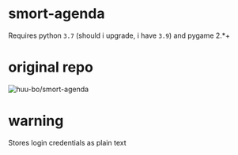 # smort-agenda
Requires python `3.7` (should i upgrade, i have `3.9`) and pygame 2.*+

# original repo
![huu-bo/smort-agenda](https://github.com/huu-bo/smort-agenda)

# warning
Stores login credentials as plain text
